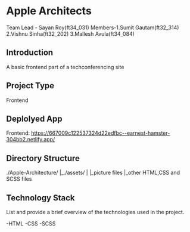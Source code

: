 # Apple Architects

Team Lead - Sayan Roy(ft34_031)
Members-1.Sumit Gautam(ft32_314)
        2.Vishnu Sinha(ft32_202)
        3.Mallesh Avula(ft34_084)

## Introduction
A basic frontend part of a techconferencing site

## Project Type
Frontend

## Deplolyed App
Frontend: https://667009c122537324d22edfbc--earnest-hamster-304bb2.netlify.app/


## Directory Structure
./Apple-Architecture/
|_./assets/
|  |_picture files
|_other HTML,CSS and SCSS files




## Technology Stack
List and provide a brief overview of the technologies used in the project.

-HTML
-CSS
-SCSS
